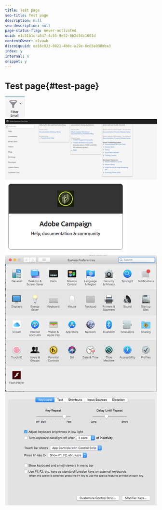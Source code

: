 ```yaml
---
title: Test page
seo-title: Test page
description: null
seo-description: null
page-status-flag: never-activated
uuid: e1c51b1c-a547-4c55-9e52-8b2d54c1001d
contentOwner: alvawb
discoiquuid: ee16c833-0821-4b0c-a29e-6c65e898eba3
index: y
internal: n
snippet: y
---
```


# Test page{#test-page}

 ![](assets/screen_shot_2018-03-21at084300.png) ![](assets/screen_shot_2018-03-21at084428.png) ![](assets/screen_shot_2018-03-21at084727.png) ![](assets/screen_shot_2018-03-21at084508.png) ![](assets/screen_shot_2018-03-21at084830.png)

